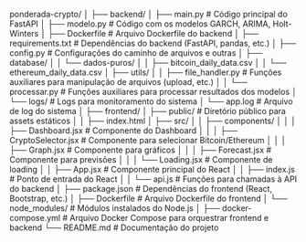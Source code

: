 ponderada-crypto/
│
├── backend/
│   ├── main.py                # Código principal do FastAPI
│   ├── modelo.py              # Código com os modelos GARCH, ARIMA, Holt-Winters
│   ├── Dockerfile             # Arquivo Dockerfile do backend
│   ├── requirements.txt       # Dependências do backend (FastAPI, pandas, etc.)
│   ├── config.py              # Configurações do caminho de arquivos e outras
│   ├── database/
│   │   └── dados-puros/
│   │       ├── bitcoin_daily_data.csv
│   │       └── ethereum_daily_data.csv
│   ├── utils/
│   │   ├── file_handler.py     # Funções auxiliares para manipulação de arquivos (upload, etc.)
│   │   └── processar.py        # Funções auxiliares para processar resultados dos modelos
│   └── logs/                  # Logs para monitoramento do sistema
│       └── app.log            # Arquivo de log do sistema
│ 
├── frontend/
│   ├── public/                # Diretório público para assets estáticos
│   │   ├── index.html
│   ├── src/
│   │   ├── components/
│   │   │   ├── Dashboard.jsx   # Componente do Dashboard
│   │   │   ├── CryptoSelector.jsx # Componente para selecionar Bitcoin/Ethereum
│   │   │   ├── Graph.jsx       # Componente para gráficos
│   │   │   ├── Forecast.jsx    # Componente para previsões
│   │   │   └── Loading.jsx     # Componente de loading
│   │   ├── App.jsx            # Componente principal do React
│   │   ├── index.js           # Ponto de entrada do React
│   │   └── api.js             # Funções para chamadas à API do backend
│   ├── package.json           # Dependências do frontend (React, Bootstrap, etc.)
│   ├── Dockerfile             # Arquivo Dockerfile do frontend
│   └── node_modules/          # Módulos instalados do Node.js
│
├── docker-compose.yml          # Arquivo Docker Compose para orquestrar frontend e backend
└── README.md                   # Documentação do projeto
